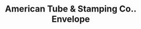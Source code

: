 ---
doi: 10.7916/D8T73VC9
date_other: '1905'
date_other_textual: '1905'
form: printed ephemera
genre:
- Envelopes
name:
- American Tube & Stamping Co.
object_in_context_url: https://biggert.cul.columbia.edu/items/view/ave_biggert_00052
subject_hierarchical_geographic:
- Bridgeport, Connecticut, United States
subject_name:
- American Tube & Stamping Co.
title: American Tube & Stamping Co.. Envelope
sort_title: American Tube & Stamping Co.. Envelope
call_number: ave_biggert_00052
coordinates:
- 41.186388888888885,-73.19555555555556
pid: ave_biggert_00052
identifiers: ave_biggert_00052
thumbnail: https://derivativo-2.library.columbia.edu/iiif/2/ldpd:342898/full/!256,256/0/native.jpg
permalink: /biggert/ave_biggert_00052/
layout: iiif-image-page
---